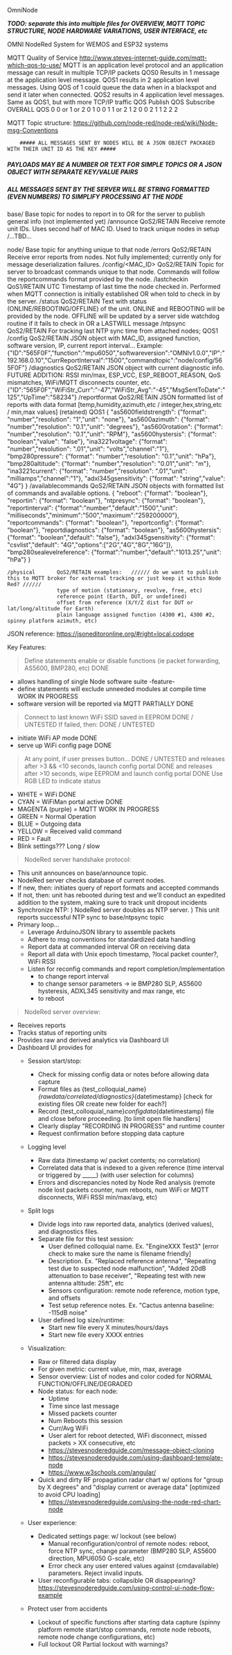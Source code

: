OmniNode

***TODO: separate this into multiple files for OVERVIEW, MQTT TOPIC STRUCTURE, NODE HARDWARE VARIATIONS, USER INTERFACE, etc***



OMNI NodeRed System for WEMOS and ESP32 systems

MQTT Quality of Service
<http://www.steves-internet-guide.com/mqtt-which-qos-to-use/>
MQTT is an application level protocol and an application message can result in multiple TCP/IP packets
QOS0 Results in 1 message at the application level message. 
QOS1 results in 2 application level messages. Using QOS of 1 could queue the data when in a blackspot and send it later when connected. 
QOS2 results in 4 application level messages. Same as QOS1, but with more TCP/IP traffic
	QOS Publish	QOS Subscribe	OVERALL QOS
	0		0 or 1 or 2	0
	1		0		0
	1		1 or 2		1
	2		0		0
	2		1		1
	2		2		2


MQTT Topic structure:		<https://github.com/node-red/node-red/wiki/Node-msg-Conventions>

        ##### ALL MESSAGES SENT BY NODES WILL BE A JSON OBJECT PACKAGED WITH THEIR UNIT ID AS THE KEY #####
   ##### PAYLOADS MAY BE A NUMBER OR TEXT FOR SIMPLE TOPICS *OR* A JSON OBJECT WITH SEPARATE KEY/VALUE PAIRS #####
##### ALL MESSAGES SENT BY THE SERVER WILL BE STRING FORMATTED (EVEN NUMBERS) TO SIMPLIFY PROCESSING AT THE NODE #####
base/				Base topic for nodes to report in to OR for the server to publish general info (not implemented yet)
    /announce	QoS2/RETAIN	Receive remote unit IDs. Uses second half of MAC ID. Used to track unique nodes in setup
    /...TBD...

node/					Base topic for anything unique to that node
    /errors	 	QoS2/RETAIN	Receive error reports from nodes. Not fully implemented; currently only for message deserialization failures.
    /config/<MAC_ID>	QoS2/RETAIN	Topic for server to broadcast commands unique to that node. Commands will follow the reportcommands format provided by the node.
    /lastcheckin	QoS1/RETAIN	UTC Timestamp of last time the node checked in. Performed when MQTT connection is initially established OR when told to check in by the server.
    /status		QoS2/RETAIN	Text with status (ONLINE/REBOOTING/OFFLINE) of the unit. ONLINE and REBOOTING will be provided by the node. 
					OFFLINE will be updated by a server side watchdog routine if it fails to check in OR a LASTWILL message
    /ntpsync		QoS2/RETAIN	For tracking last NTP sync time from attached nodes; QOS1
    /config		QoS2/RETAIN	JSON object with MAC_ID, assigned function, software version, IP, current report interval... Example:
					{"ID":"565F0F","function":"mpu6050","softwareversion":"OMNIv1.0.0","IP":"192.168.0.10","CurrReportInterval":"1500","commandtopic":"node/config/565F0F"}
    /diagnostics	QoS2/RETAIN	JSON object with current diagnostic info. FUTURE ADDITION: RSSI min/max, ESP_VCC, ESP_REBOOT_REASON, QoS mismatches, WiFi/MQTT disconnects counter, etc.
					{"ID":"565F0F","WiFiStr_Curr":"-47","WiFiStr_Avg":"-45","MsgSentToDate":"125","UpTime":"58234"}
    /reportformat	QoS2/RETAIN	JSON formatted list of reports with data format [temp,humidity,azimuth,etc / integer,hex,string,etc / min,max values] (retained) QOS1
					{
					  "as5600fieldstrength": {"format": "number","resolution": "1","unit": "none"},
					  "as5600azimuth": {"format": "number","resolution": "0.1","unit": "degrees"},
					  "as5600rotation": {"format": "number","resolution": "0.1","unit": "RPM"},
					  "as5600hystersis": {"format": "boolean","value": "false"},
					  "ina3221voltage": {"format": "number","resolution": ".01","unit": "volts","channel":"1"},
					  "bmp280pressure": {"format": "number","resolution": "0.1","unit": "hPa"},
					  "bmp280altitude": {"format": "number","resolution": "0.01","unit": "m"},
					  "ina3221current": {"format": "number","resolution": ".01","unit": "milliamps","channel":"1"},
					  "adxl345gsensitivity": {"format": "string","value": "4G"}
					}
    /availablecommands	QoS2/RETAIN	JSON objects with formatted list of commands and available options.
					{
					  "reboot": {"format": "boolean"},
					  "reportin": {"format": "boolean"},
					  "ntpresync": {"format": "boolean"},
					  "reportinterval": {"format":"number","default":"1500","unit": "milliseconds","minimum":"500","maximum":"259200000"},
					  "reportcommands": {"format": "boolean"},
					  "reportconfig": {"format": "boolean"},
					  "reportdiagnostics": {"format": "boolean"},
					  "as5600hystersis": {"format": "boolean","default": "false"},
					  "adxl345gsensitivity": {"format": "csvlist","default": "4G","options":["2G","4G","8G","16G"]},
					  "bmp280sealevelreference": {"format":"number","default":"1013.25","unit": "hPa"}
					}

    /physical		QoS2/RETAIN	examples:	////// do we want to publish this to MQTT broker for external tracking or just keep it within Node Red? //////
					type of motion (stationary, revolve, free, etc)
					reference point (Earth, DUT, or undefined)
					offset from reference (X/Y/Z dist for DUT or lat/long/altitude for Earth)
					plain language assigned function (4300 #1, 4300 #2, spinny platform azimuth, etc)


JSON reference: <https://jsoneditoronline.org/#right=local.codope>

Key Features:
> Define statements enable or disable functions (ie packet forwarding, AS5600, BMP280, etc)   DONE
 - allows handling of single Node software suite                                              -feature-
 - define statements will exclude unneeded modules at compile time                            WORK IN PROGRESS
 - software version will be reported via MQTT                                                 PARTIALLY DONE
> Connect to last known WiFi SSID saved in EEPROM                                             DONE / UNTESTED
> If failed, then:                                                                            DONE / UNTESTED
 - initiate WiFi AP mode                                                                      DONE
 - serve up WiFi config page                                                                  DONE
> At any point, if user presses button...                                                     DONE / UNTESTED
  and releases after >3 && <10 seconds, launch config portal                                  DONE
  and releases after >10 seconds, wipe EEPROM and launch config portal                        DONE
> Use RGB LED to indicate status                                                              
 - WHITE = WiFi                                                                               DONE
 - CYAN = WiFiMan portal active                                                               DONE
 - MAGENTA (purple) = MQTT                                                                    WORK IN PROGRESS
 - GREEN = Normal Operation
 - BLUE = Outgoing data
 - YELLOW = Received valid command 
 - RED = Fault
 - Blink settings??? Long / slow
> NodeRed server handshake protocol:
 - This unit announces on base/announce topic.
 - NodeRed server checks database of current nodes. 
 - If new, then: initiates query of report formats and accepted commands
 - If not, then: unit has rebooted during test and we'll conduct an expedited addition to the system, making sure to track unit dropout incidents
 - Synchronize NTP:
   ) NodeRed server doubles as NTP server.
   ) This unit reports successful NTP sync to base/ntpsync topic
 - Primary loop... 
   * Leverage ArduinoJSON library to assemble packets
   * Adhere to msg conventions for standardized data handling
   * Report data at commanded interval OR on receiving data
   * Report all data with Unix epoch timestamp, ?local packet counter?, WiFi RSSI
   * Listen for reconfig commands and report completion/implementation
     - to change report interval
     - to change sensor parameters -> ie BMP280 SLP, AS5600 hysteresis, ADXL345 sensitivity and max range, etc
     - to reboot

> NodeRed server overview:
 - Receives reports
 - Tracks status of reporting units
 - Provides raw and derived analytics via Dashboard UI
 - Dashboard UI provides for 
   * Session start/stop:
     - Check for missing config data or notes before allowing data capture
     - Format files as {test_colloquial_name}_{rawdata/correlated/diagnostics}_{datetimestamp} [check for existing files OR create new folder for each?]
     - Record {test_colloquial_name}_configdata_{datetimestamp} file and close before proceeding. [to limit open file handlers]
     - Clearly display "RECORDING IN PROGRESS" and runtime counter
     - Request confirmation before stopping data capture
   * Logging level 
     - Raw data (timestamp w/ packet contents; no correlation)
     - Correlated data that is indexed to a given reference (time interval or triggered by _____) (with user selection for columns)
     - Errors and discrepancies noted by Node Red analysis (remote node lost packets counter, num reboots, num WiFi or MQTT disconnects, WiFi RSSI min/max/avg, etc)
   * Split logs
     - Divide logs into raw reported data, analytics (derived values), and diagnostics files.
     - Separate file for this test session: 
       * User defined colloquial name. Ex. "EngineXXX Test3" [error check to make sure the name is filename friendly]
       * Description. Ex. "Replaced reference antenna", "Repeating test due to suspected node malfunction", "Added 20dB attenuation to base receiver", "Repeating test with new antenna altitude: 25ft", etc
       * Sensors configuration: remote node reference, motion type, and offsets
       * Test setup reference notes. Ex. "Cactus antenna baseline: -115dB noise"
     - User defined log size/runtime: 
       * Start new file every X minutes/hours/days
       * Start new file every XXXX entries
   * Visualization:
     - Raw or filtered data display
     - For given metric: current value, min, max, average
     - Sensor overview: List of nodes and color coded for NORMAL FUNCTION/OFFLINE/DEGRADED 
     - Node status: for each node: 
       * Uptime
       * Time since last message
       * Missed packets counter
       * Num Reboots this session
       * Curr/Avg WiFi
       * User alert for reboot detected, WiFi disconnect, missed packets > XX consecutive, etc
       * <https://stevesnoderedguide.com/message-object-cloning>
       * <https://stevesnoderedguide.com/using-dashboard-template-node>
       * <https://www.w3schools.com/angular/>
     - Quick and dirty RF propagation radar chart w/ options for "group by X degrees" and "display current or average data" [optimized to avoid CPU loading] 
       * <https://stevesnoderedguide.com/using-the-node-red-chart-node>


   * User experience:
     - Dedicated settings page: w/ lockout (see below)
       * Manual reconfiguration/control of remote nodes: reboot, force NTP sync, change parameter (BMP280 SLP, AS5600 direction, MPU6050 G-scale, etc)
       * Error check any user entered values against {cmdavailable} parameters. Reject invalid inputs.
     - User reconfigurable tabs: collapsible OR disappearing? <https://stevesnoderedguide.com/using-control-ui-node-flow-example>
   * Protect user from accidents
     - Lockout of specific functions after starting data capture (spinny platform remote start/stop commands, remote node reboots, remote node change configurations, etc)
     - Full lockout OR Partial lockout with warnings?
